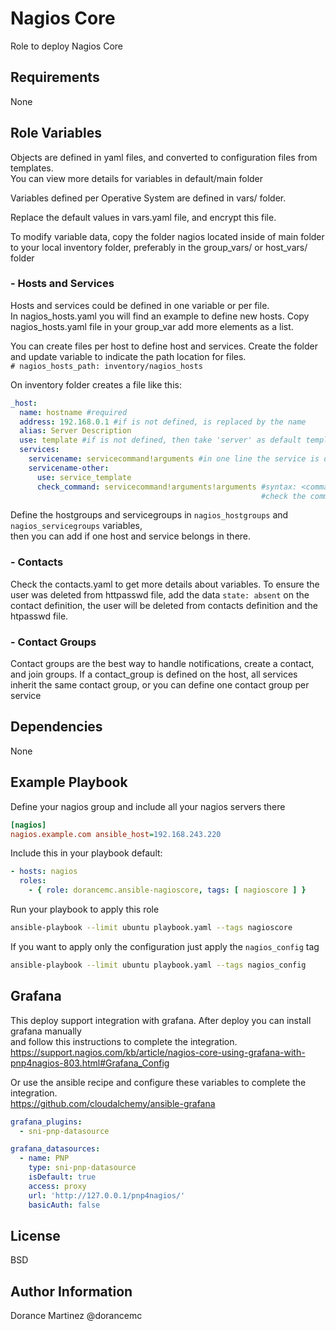 Nagios Core
=========

Role to deploy Nagios Core

Requirements
------------

None

Role Variables
--------------

Objects are defined in yaml files, and converted to configuration files from templates.  
You can view more details for variables in default/main folder  

Variables defined per Operative System are defined in vars/ folder.  

Replace the default values in vars.yaml file, and encrypt this file.  

To modify variable data, copy the folder nagios located inside 
of main folder to your local inventory folder, preferably in the group_vars/ 
or host_vars/ folder

### - Hosts and Services
Hosts and services could be defined in one variable or per file.  
In nagios_hosts.yaml you will find an example to define new hosts.
Copy nagios_hosts.yaml file in your group_var add more elements as a list.   

You can create files per host to define host and services. Create the folder 
and update variable to indicate the path location for files.  
`# nagios_hosts_path: inventory/nagios_hosts`
 
On inventory folder creates a file like this:
```yaml
_host:
  name: hostname #required
  address: 192.168.0.1 #if is not defined, is replaced by the name
  alias: Server Description
  use: template #if is not defined, then take 'server' as default template
  services:
    servicename: servicecommand!arguments #in one line the service is defined with 'generic-service' as service template
    servicename-other: 
      use: service_template
      check_command: servicecommand!arguments!arguments #syntax: <command_name>!$ARG1$!$ARG2$
                                                        #check the commands.yaml file to validate the servicecommand and parameters

```

Define the hostgroups and servicegroups in `nagios_hostgroups` and `nagios_servicegroups` variables,  
then you can add if one host and service belongs in there.

### - Contacts
Check the contacts.yaml to get more details about variables.
To ensure the user was deleted from httpasswd file, add the data `state: absent` on the contact definition, 
the user will be deleted from contacts definition and the htpasswd file.

### - Contact Groups
Contact groups are the best way to handle notifications, create a contact, and join groups. 
If a contact_group is defined on the host, all services inherit the same contact group, 
or you can define one contact group per service

Dependencies
------------

None

Example Playbook
----------------

Define your nagios group and include all your nagios servers there
```ini
[nagios]
nagios.example.com ansible_host=192.168.243.220
```

Include this in your playbook default:

```yaml
- hosts: nagios
  roles:
    - { role: dorancemc.ansible-nagioscore, tags: [ nagioscore ] }
```

Run your playbook to apply this role
```bash
ansible-playbook --limit ubuntu playbook.yaml --tags nagioscore
```

If you want to apply only the configuration just apply the `nagios_config` tag 
```bash
ansible-playbook --limit ubuntu playbook.yaml --tags nagios_config
```

Grafana
-------

This deploy support integration with grafana. After deploy you can install grafana manually  
and follow this instructions to complete the integration.  
https://support.nagios.com/kb/article/nagios-core-using-grafana-with-pnp4nagios-803.html#Grafana_Config

Or use the ansible recipe and configure these variables to complete the integration.   
https://github.com/cloudalchemy/ansible-grafana

```yaml
grafana_plugins:
  - sni-pnp-datasource

grafana_datasources:
  - name: PNP
    type: sni-pnp-datasource
    isDefault: true
    access: proxy
    url: 'http://127.0.0.1/pnp4nagios/'
    basicAuth: false
```

License
-------

BSD

Author Information
------------------

Dorance Martinez @dorancemc
